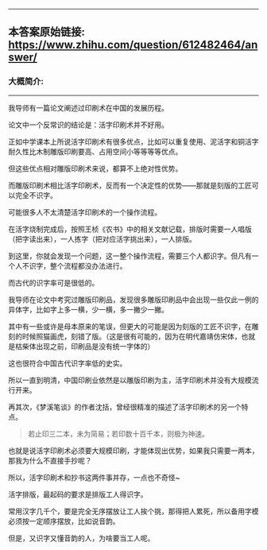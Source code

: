 ----------------------------------------
## 本答案原始链接: https://www.zhihu.com/question/612482464/answer/
### 大概简介: 
----------------------------------------
我导师有一篇论文阐述过印刷术在中国的发展历程。


论文中一个反常识的结论是：活字印刷术并不好用。

正如中学课本上所说活字印刷术有很多优点，比如可以重复使用、泥活字和铜活字耐久性比木制雕版印刷要高、占用空间小等等等等优点。

但这些优点相对雕版印刷术来说，都算不上绝对性优势。

而雕版印刷术相比活字印刷术，反而有一个决定性的优势——那就是刻版的工匠可以完全不识字。

可能很多人不太清楚活字印刷术的一个操作流程。


在活字烧制完成后，按照王桢《农书》中的相关文献记载，排版时需要一人唱版（把字读出来），一人拣字（把对应活字挑出来），一人排版。

到这里，你就会发现一个问题，这一整个操作流程，需要三个人都识字。但凡有一个人不识字，整个流程都没办法进行。

而古代的识字率可是很低的。

我导师在论文中考究过雕版印刷品，发现很多雕版印刷品中会出现一些仅此一例的异体字，比如字上多一横，少一横，多一撇少一撇。

其中有一些或许是母本原来的笔误，但更大的可能是因为刻版的工匠不识字，在雕刻的时候照猫画虎，刻错了版。（这是很有可能的，因为在明代嘉靖仿宋体，也就是枯柴体出现之前，印刷品是没有统一字体的）

这也很符合中国古代识字率低的史实。

所以一直到明清，中国印刷业依然是以雕版印刷为主，活字印刷术并没有大规模流行开来。

再其次，《梦溪笔谈》的作者沈括，曾经很精准的描述了活字印刷术的另一个特点。

> 若止印三二本，未为简易；若印数十百千本，则极为神速。

也就是说活字印刷术必须要大规模印刷，才能体现出优势，如果我只需要一两本，那我为什么不直接手抄呢？

所以，活字印刷术和抄书这两件事并存，一点也不奇怪~

活字排版，最起码的要求是排版工人得识字。

常用汉字几千个，要是完全无序摆放让工人挨个挑，那得把人累死，所以备用字模必须按一定顺序摆放，比如说音韵。

但是，又识字又懂音韵的人，为啥要当工人呢。